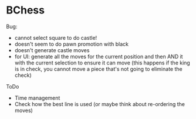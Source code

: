 #  BChess

Bug:
- cannot select square to do castle!
- doesn't seem to do pawn promotion with black
- doesn't generate castle moves
- for UI: generate all the moves for the current position and then AND it with the current selection to ensure it can move (this happens if the king is in check, you cannot move a piece that's not going to eliminate the check)

ToDo

- Time management
- Check how the best line is used (or maybe think about re-ordering the moves)
